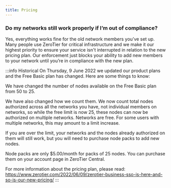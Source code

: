 ```yaml
---
title: Pricing
---
```


### Do my networks still work properly if I’m out of compliance?

Yes, everything works fine for the old network members you’ve set up. Many people use ZeroTier for critical infrastructure and we make it our highest priority to ensure your service isn't interrupted in relation to the new pricing plan. Our enforcement just blocks your ability to add new members to your network until you’re in compliance with the new plan.

:::info Historical
On Thursday, 9 June 2022 we updated our product plans and the Free Basic plan has changed. Here are some things to know:

We have changed the number of nodes available on the Free Basic plan from 50 to 25.

We have also changed how we count them. We now count total nodes authorized across all the networks you have, not individual members on networks, so while the free limit is now 25, these nodes can now be authorized on multiple networks. Networks are free. For some users with multiple networks, this may amount to a limit increase.

If you are over the limit, your networks and the nodes already authorized on them will still work, but you will need to purchase node packs to add new nodes.

Node packs are only $5.00/month for packs of 25 nodes. You can purchase them on your account page in ZeroTier Central.

For more information about the pricing plan, please read:  https://www.zerotier.com/2022/06/09/zerotier-business-sso-is-here-and-so-is-our-new-pricing/
:::

